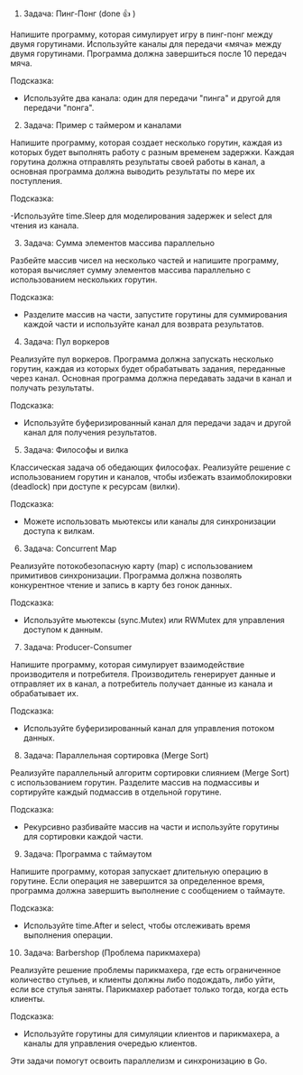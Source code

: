 1. Задача: Пинг-Понг (done :+1: )
   
Напишите программу, которая симулирует игру в пинг-понг между двумя горутинами. Используйте каналы для передачи «мяча» между двумя горутинами. Программа должна завершиться после 10 передач мяча.

Подсказка:

 - Используйте два канала: один для передачи "пинга" и другой для передачи "понга".

2. Задача: Пример с таймером и каналами
   
Напишите программу, которая создает несколько горутин, каждая из которых будет выполнять работу с разным временем задержки. Каждая горутина должна отправлять результаты своей работы в канал, а основная программа должна выводить результаты по мере их поступления.

Подсказка:

-Используйте time.Sleep для моделирования задержек и select для чтения из канала.

3. Задача: Сумма элементов массива параллельно
   
Разбейте массив чисел на несколько частей и напишите программу, которая вычисляет сумму элементов массива параллельно с использованием нескольких горутин.

Подсказка:

- Разделите массив на части, запустите горутины для суммирования каждой части и используйте канал для возврата результатов.
  
4. Задача: Пул воркеров
   
Реализуйте пул воркеров. Программа должна запускать несколько горутин, каждая из которых будет обрабатывать задания, переданные через канал. Основная программа должна передавать задачи в канал и получать результаты.

Подсказка:

- Используйте буферизированный канал для передачи задач и другой канал для получения результатов.
  
5. Задача: Философы и вилка
   
Классическая задача об обедающих философах. Реализуйте решение с использованием горутин и каналов, чтобы избежать взаимоблокировки (deadlock) при доступе к ресурсам (вилки).

Подсказка:

- Можете использовать мьютексы или каналы для синхронизации доступа к вилкам.

6. Задача: Concurrent Map
   
Реализуйте потокобезопасную карту (map) с использованием примитивов синхронизации. Программа должна позволять конкурентное чтение и запись в карту без гонок данных.

Подсказка:

- Используйте мьютексы (sync.Mutex) или RWMutex для управления доступом к данным.
  
7. Задача: Producer-Consumer
   
Напишите программу, которая симулирует взаимодействие производителя и потребителя. Производитель генерирует данные и отправляет их в канал, а потребитель получает данные из канала и обрабатывает их.

Подсказка:

- Используйте буферизированный канал для управления потоком данных.
  
8. Задача: Параллельная сортировка (Merge Sort)
   
Реализуйте параллельный алгоритм сортировки слиянием (Merge Sort) с использованием горутин. Разделите массив на подмассивы и сортируйте каждый подмассив в отдельной горутине.

Подсказка:

 - Рекурсивно разбивайте массив на части и используйте горутины для сортировки каждой части.
   
9. Задача: Программа с таймаутом
    
Напишите программу, которая запускает длительную операцию в горутине. Если операция не завершится за определенное время, программа должна завершить выполнение с сообщением о таймауте.

Подсказка:

- Используйте time.After и select, чтобы отслеживать время выполнения операции.
  
10. Задача: Barbershop (Проблема парикмахера)
    
Реализуйте решение проблемы парикмахера, где есть ограниченное количество стульев, и клиенты должны либо подождать, либо уйти, если все стулья заняты. Парикмахер работает только тогда, когда есть клиенты.

Подсказка:

- Используйте горутины для симуляции клиентов и парикмахера, а каналы для управления очередью клиентов.

Эти задачи помогут освоить параллелизм и синхронизацию в Go.
